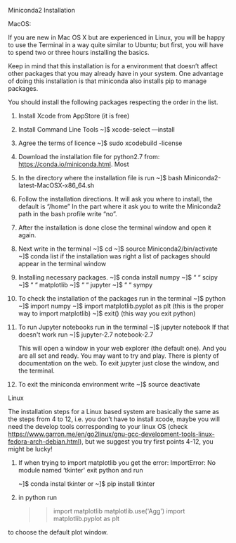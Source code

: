 Miniconda2 Installation 

MacOS:

If you are new in Mac OS X but are experienced in Linux, you will be happy to use the Terminal in a way quite similar to Ubuntu; but first, you will have to spend two or three hours installing the basics.

Keep in mind that this installation is for a environment that doesn’t affect other packages that you may already have in your system. One advantage of doing this installation is that miniconda also installs pip to manage packages.

You should install the following packages respecting the order in the list. 

1. Install Xcode from AppStore (it is free)

2. Install Command Line Tools
	~]$  xcode-select —install

3. Agree the terms of licence
	~]$ sudo xcodebuild -license

4. Download the installation file for python2.7 from: https://conda.io/miniconda.html. Most 

5. In the directory where the installation file is run
	~]$ bash Miniconda2-latest-MacOSX-x86_64.sh

6. Follow the installation directions. It will ask you where to install, the default is “/home” In the part where it ask you to write the Miniconda2             path in the bash profile write “no”.

7. After the installation is done close the terminal window and open it again. 

8. Next write in the terminal
	~]$ cd
	~]$ source Miniconda2/bin/activate
	~]$ conda list
  if the installation was right a list of packages should appear in the terminal window

9. Installing necessary packages.
	~]$ conda install numpy
	~]$     “         “     scipy
	~]$     “         “     matplotlib
	~]$     “         “     jupyter
	~]$     “         “     sympy

10. To check the installation of the packages run in the terminal 
	~]$ python
	~]$ import numpy
	~]$ import matplotlib.pyplot as plt (this is the proper way to import matplotlib)
	~]$ exit() (this way you exit python)

11. To run Jupyter notebooks run in the terminal
	~]$ jupyter notebook
      If that doesn't work run
	~]$ jupyter-2.7 notebook-2.7
  
     This will open a window in your web explorer (the default one). And you are all set and ready. You may want to try and play. 
     There is plenty of documentation  on the web. 
     To exit jupyter just close the window, and the terminal. 
  
12. To exit the miniconda environment write
	~]$ source deactivate 	
  
Linux

The installation steps for a Linux based system are basically the same as the steps from 4 to 12, i.e.  you don’t have to install xcode,
maybe you will need the develop tools corresponding to your linux OS (check https://www.garron.me/en/go2linux/gnu-gcc-development-tools-linux-fedora-arch-debian.html), 
but we suggest you try first points 4-12, you might be lucky!

1. If when trying to import matplotlib you get the error: ImportError: No module named ‘tkinter' exit python and run
	
	~]$ conda instal tkinter 
	or
	~]$ pip install tkinter
  
2. in python run 
	>>import matplotlib
	>>matplotlib.use('Agg')
	>>import matplotlib.pyplot as plt

to choose the default plot window.
